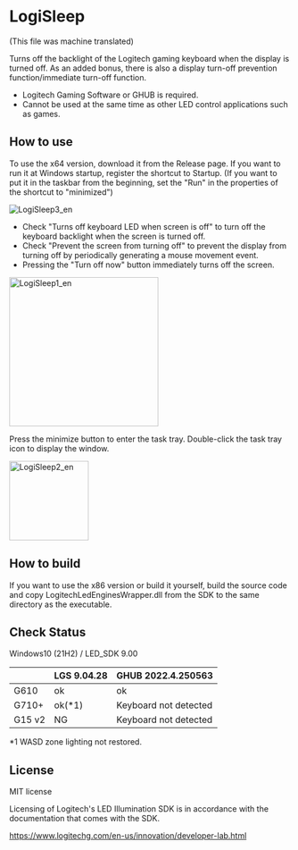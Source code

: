 # LogiSleep

(This file was machine translated)

Turns off the backlight of the Logitech gaming keyboard when the display is turned off.
As an added bonus, there is also a display turn-off prevention function/immediate turn-off function.

- Logitech Gaming Software or GHUB is required.
- Cannot be used at the same time as other LED control applications such as games.


## How to use

To use the x64 version, download it from the Release page.
If you want to run it at Windows startup, register the shortcut to Startup. (If you want to put it in the taskbar from the beginning, set the "Run" in the properties of the shortcut to "minimized")

![LogiSleep3_en](https://user-images.githubusercontent.com/70194698/163715194-a8f9a1b2-fb3a-4945-a947-6f12595d0d14.png)


- Check "Turns off keyboard LED when screen is off" to turn off the keyboard backlight when the screen is turned off.
- Check "Prevent the screen from turning off" to prevent the display from turning off by periodically generating a mouse movement event.
- Pressing the "Turn off now" button immediately turns off the screen.

<img width="267" alt="LogiSleep1_en" src="https://user-images.githubusercontent.com/70194698/163715203-4deccb0e-d2e3-468d-8698-66870c5c8c31.png">


Press the minimize button to enter the task tray.
Double-click the task tray icon to display the window.

<img width="142" alt="LogiSleep2_en" src="https://user-images.githubusercontent.com/70194698/163715212-6568cbd0-bf9b-40a2-b84f-29f7208256c6.png">


## How to build

If you want to use the x86 version or build it yourself, build the source code and copy LogitechLedEnginesWrapper.dll from the SDK to the same directory as the executable.


## Check Status

Windows10 (21H2) / LED_SDK 9.00

|        | LGS 9.04.28 | GHUB 2022.4.250563    |
|--------|-------------|-----------------------|
| G610   | ok          | ok                    |
| G710+  | ok(*1)      | Keyboard not detected |
| G15 v2 | NG          | Keyboard not detected |

*1 WASD zone lighting not restored.

## License

MIT license

Licensing of Logitech's LED Illumination SDK is in accordance with the documentation that comes with the SDK.

https://www.logitechg.com/en-us/innovation/developer-lab.html

